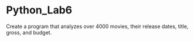 # Python_Lab6
Create a program that analyzes over 4000 movies, their release dates, title, gross, and budget.
